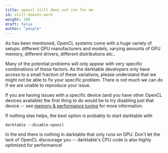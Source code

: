 ```yaml
---
title: opencl still does not run for me
id: still-doesnt-work
weight: 100
draft: false
author: "people"
---
```


As has been mentioned, OpenCL systems come with a huge variety of setups: different GPU manufacturers and models, varying amounts of GPU memory, different drivers, different distributions etc.. 

Many of the potential problems will only appear with very specific combinations of these factors. As the darktable developers only have access to a small fraction of these variations, please understand that we might not be able to fix your specific problem. There is not much we can do if we are unable to reproduce your issue.

If you are having issues with a specific device (and you have other OpenCL devices available) the first thing to do would be to try disabling just that device -- see [memory & performance tuning](../mem-performance.md#device-specific-opencl-configuration) for more information.

If nothing else helps, the best option is probably to start darktable with

`darktable --disable-opencl`

In the end there is nothing in darktable that only runs on GPU. Don't let the lack of OpenCL discourage you -- darktable's CPU code is also highly optimized for performance!
